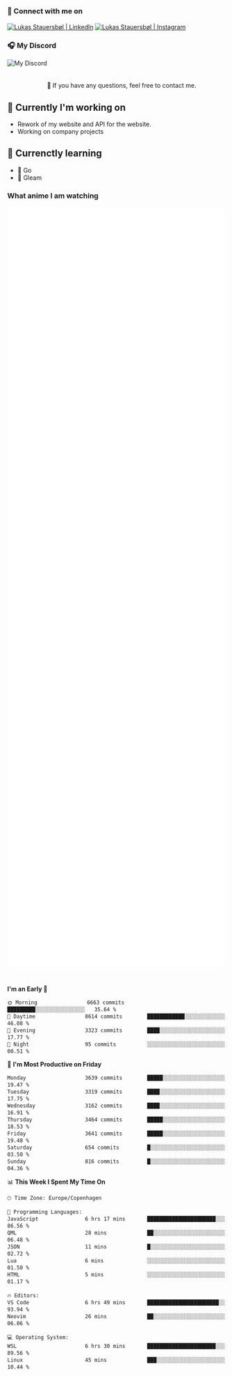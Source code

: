 ### 🔗 Connect with me on
<a href="https://www.instagram.com/lukas_stauersbol" target="_blank"><img align="center" src="https://raw.githubusercontent.com/stauersbol/stauersbol/main/images/instagram.svg" alt="Lukas Stauersbøl | LinkedIn" width="30px"/></a>
<a href="https://www.linkedin.com/in/lukas-stauersbol/" target="_blank"><img align="center" src="https://raw.githubusercontent.com/stauersbol/stauersbol/main/images/linkedin.svg" alt="Lukas Stauersbøl | Instagram" width="30px"/></a>

<p align="center">
 <h3>🎧 My Discord</h3>
 <img align="left" height="55px" src="https://discord.c99.nl/widget/theme-2/147806323323568128.png" alt="My Discord" />
</p>

<br/>
<br/>
<br/>
💬 If you have any questions, feel free to contact me.

## 🔭 Currently I'm working on
- Rework of my website and API for the website.
- Working on company projects
 
## 🌱 Currenctly learning
- 💙 Go
- 💜 Gleam

### What anime I am watching
<a href="https://anilist.co/user/slashiy/" align="center"><img align="center" width="500px" src="metrics.plugin.personal.anilist.svg" /></a>

<br/>

<!--START_SECTION:waka-->
**I'm an Early 🐤** 

```text
🌞 Morning                6663 commits        █████████░░░░░░░░░░░░░░░░   35.64 % 
🌆 Daytime                8614 commits        ████████████░░░░░░░░░░░░░   46.08 % 
🌃 Evening                3323 commits        ████░░░░░░░░░░░░░░░░░░░░░   17.77 % 
🌙 Night                  95 commits          ░░░░░░░░░░░░░░░░░░░░░░░░░   00.51 % 
```
📅 **I'm Most Productive on Friday** 

```text
Monday                   3639 commits        █████░░░░░░░░░░░░░░░░░░░░   19.47 % 
Tuesday                  3319 commits        ████░░░░░░░░░░░░░░░░░░░░░   17.75 % 
Wednesday                3162 commits        ████░░░░░░░░░░░░░░░░░░░░░   16.91 % 
Thursday                 3464 commits        █████░░░░░░░░░░░░░░░░░░░░   18.53 % 
Friday                   3641 commits        █████░░░░░░░░░░░░░░░░░░░░   19.48 % 
Saturday                 654 commits         █░░░░░░░░░░░░░░░░░░░░░░░░   03.50 % 
Sunday                   816 commits         █░░░░░░░░░░░░░░░░░░░░░░░░   04.36 % 
```


📊 **This Week I Spent My Time On** 

```text
🕑︎ Time Zone: Europe/Copenhagen

💬 Programming Languages: 
JavaScript               6 hrs 17 mins       ██████████████████████░░░   86.56 % 
QML                      28 mins             ██░░░░░░░░░░░░░░░░░░░░░░░   06.48 % 
JSON                     11 mins             █░░░░░░░░░░░░░░░░░░░░░░░░   02.72 % 
Lua                      6 mins              ░░░░░░░░░░░░░░░░░░░░░░░░░   01.50 % 
HTML                     5 mins              ░░░░░░░░░░░░░░░░░░░░░░░░░   01.17 % 

🔥 Editors: 
VS Code                  6 hrs 49 mins       ███████████████████████░░   93.94 % 
Neovim                   26 mins             ██░░░░░░░░░░░░░░░░░░░░░░░   06.06 % 

💻 Operating System: 
WSL                      6 hrs 30 mins       ██████████████████████░░░   89.56 % 
Linux                    45 mins             ███░░░░░░░░░░░░░░░░░░░░░░   10.44 % 
```


<!--END_SECTION:waka-->

